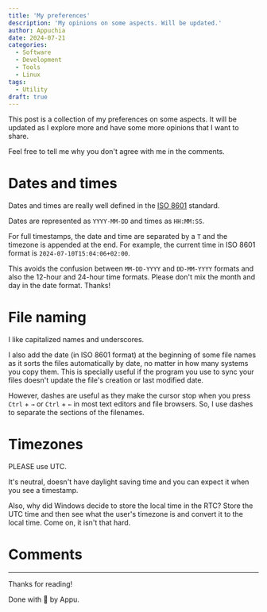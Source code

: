 ```yaml
---
title: 'My preferences'
description: 'My opinions on some aspects. Will be updated.'
author: Appuchia
date: 2024-07-21
categories:
  - Software
  - Development
  - Tools
  - Linux
tags:
  - Utility
draft: true
---
```


This post is a collection of my preferences on some aspects.
It will be updated as I explore more and have some more opinions that I want to share.

Feel free to tell me why you don't agree with me in the comments.

# Dates and times

Dates and times are really well defined in the [ISO 8601](https://en.wikipedia.org/wiki/ISO_8601) standard.

Dates are represented as `YYYY-MM-DD` and times as `HH:MM:SS`.

For full timestamps, the date and time are separated by a `T` and the timezone is appended at the end.
For example, the current time in ISO 8601 format is `2024-07-10T15:04:06+02:00`.

This avoids the confusion between `MM-DD-YYYY` and `DD-MM-YYYY` formats and also the 12-hour and 24-hour time formats.
Please don't mix the month and day in the date format. Thanks!

# File naming

I like capitalized names and underscores.

I also add the date (in ISO 8601 format) at the beginning of some file names as it sorts the files automatically by date, no matter in how many systems you copy them.
This is specially useful if the program you use to sync your files doesn't update the file's creation or last modified date.

However, dashes are useful as they make the cursor stop when you press `Ctrl` + `→` or `Ctrl` + `←` in most text editors and file browsers.
So, I use dashes to separate the sections of the filenames.

# Timezones

PLEASE use UTC.

It's neutral, doesn't have daylight saving time and you can expect it when you see a timestamp.

Also, why did Windows decide to store the local time in the RTC? Store the UTC time and then see what the user's timezone is and convert it to the local time.
Come on, it isn't that hard.

# Comments

---

Thanks for reading!

Done with 🖤 by Appu.
